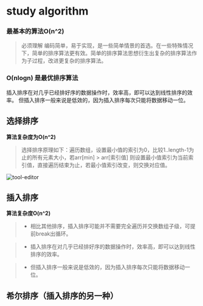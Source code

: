 # study algorithm

### 最基本的算法O(n^2)
> 必须理解 编码简单，易于实现，是一些简单情景的首选。在一些特殊情况下，简单的排序算法更有效。简单的排序算法思想衍生出复杂的排序算法作为子过程，改进更复杂的排序算法。

### O(nlogn) 是最优排序算法
插入排序在对几乎已经排好序的数据操作时，效率高，即可以达到线性排序的效率。
但插入排序一般来说是低效的，因为插入排序每次只能将数据移动一位。
## 选择排序
**算法复杂度为O(n^2)**
> 选择排序原理如下：遍历数组，设置最小值的索引为0，比较1..length-1为止的所有元素大小，若arr[min] > arr[索引值] 则设置最小值索引为当前索引值，直接遍历结束为止，若最小值索引改变，则交换对应值。

![tool-editor](https://www.zybuluo.com/static/img/toolbar-editor.png)

## 插入排序
**算法复杂度O(n^2)**
> * 相比其他排序，插入排序可能并不需要完全遍历并交换数组子级，可提前break出循环。

> * 插入排序在对几乎已经排好序的数据操作时，效率高，即可以达到线性排序的效率。

> * 但插入排序一般来说是低效的，因为插入排序每次只能将数据移动一位。

## 希尔排序（插入排序的另一种）
